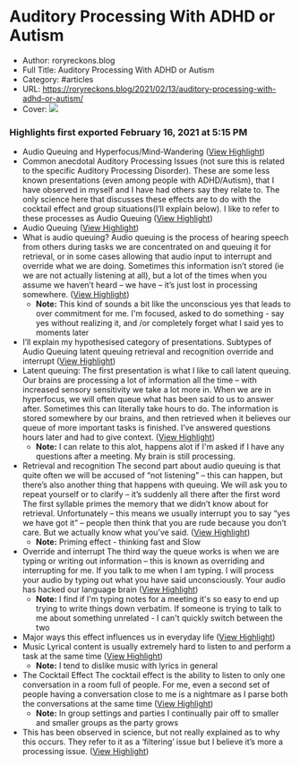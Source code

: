 # Auditory Processing With ADHD or Autism

- Author: roryreckons.blog
- Full Title: Auditory Processing With ADHD or Autism
- Category: #articles
- URL: https://roryreckons.blog/2021/02/13/auditory-processing-with-adhd-or-autism/
- Cover: ![](https://readwise-assets.s3.amazonaws.com/static/images/article4.6bc1851654a0.png)

### Highlights first exported February 16, 2021 at 5:15 PM

- Audio Queuing and Hyperfocus/Mind-Wandering ([View Highlight](https://instapaper.com/read/1386871991/15492046))
- Common anecdotal Auditory Processing Issues (not sure this is related to the specific Auditory Processing Disorder). These are some less known presentations (even among people with ADHD/Autism), that I have observed in myself and I have had others say they relate to. The only science here that discusses these effects are to do with the cocktail effect and group situations(I’ll explain below).
  I like to refer to these processes as Audio Queuing ([View Highlight](https://instapaper.com/read/1386871991/15492048))
- Audio Queuing ([View Highlight](https://instapaper.com/read/1386871991/15492050))
- What is audio queuing?
  Audio queuing is the process of hearing speech from others during tasks we are concentrated on and queuing it for retrieval, or in some cases allowing that audio input to interrupt and override what we are doing. Sometimes this information isn’t stored (ie we are not actually listening at all), but a lot of the times when you assume we haven’t heard – we have – it’s just lost in processing somewhere. ([View Highlight](https://instapaper.com/read/1386871991/15492055))
    - **Note:** This kind of sounds a bit like the unconscious yes that leads to over commitment for me.
      I'm focused, asked to do something - say yes without realizing it, and /or completely forget what I said yes to moments later
- I’ll explain my hypothesised category of presentations.
  Subtypes of Audio Queuing
  latent queuing
  retrieval and recognition
  override and interrupt ([View Highlight](https://instapaper.com/read/1386871991/15492057))
- Latent queuing:
  The first presentation is what I like to call latent queuing. Our brains are processing a lot of information all the time – with increased sensory sensitivity we take a lot more in. When we are in hyperfocus, we will often queue what has been said to us to answer after.
  Sometimes this can literally take hours to do. The information is stored somewhere by our brains, and then retrieved when it believes our queue of more important tasks is finished. I’ve answered questions hours later and had to give context. ([View Highlight](https://instapaper.com/read/1386871991/15492067))
    - **Note:** I can relate to this alot, happens alot if I'm asked if I have any questions after a meeting.
      My brain is still processing.
- Retrieval and recognition
  The second part about audio queuing is that quite often we will be accused of “not listening” – this can happen, but there’s also another thing that happens with queuing. We will ask you to repeat yourself or to clarify – it’s suddenly all there after the first word
  The first syllable primes the memory that we didn’t know about for retrieval. Unfortunately – this means we usually interrupt you to say “yes we have got it” – people then think that you are rude because you don’t care. But we actually know what you’ve said. ([View Highlight](https://instapaper.com/read/1386871991/15492072))
    - **Note:** Priming effect - thinking fast and Slow
- Override and interrupt
  The third way the queue works is when we are typing or writing out information – this is known as overriding and interrupting for me. If you talk to me when I am typing. I will process your audio by typing out what you have said unconsciously. Your audio has hacked our language brain ([View Highlight](https://instapaper.com/read/1386871991/15492082))
    - **Note:** I find if I'm typing notes for a meeting it's so easy to end up trying to write things down verbatim.
      If someone is trying to talk to me about something unrelated - I can't quickly switch between the two
- Major ways this effect influences us in everyday life ([View Highlight](https://instapaper.com/read/1386871991/15492083))
- Music
  Lyrical content is usually extremely hard to listen to and perform a task at the same time ([View Highlight](https://instapaper.com/read/1386871991/15492085))
    - **Note:** I tend to dislike music with lyrics in general
- The Cocktail Effect
  The cocktail effect is the ability to listen to only one conversation in a room full of people. For me, even a second set of people having a conversation close to me is a nightmare as I parse both the conversations at the same time ([View Highlight](https://instapaper.com/read/1386871991/15492088))
    - **Note:** In group settings and parties I continually pair off to smaller and smaller groups as the party grows
- This has been observed in science, but not really explained as to why this occurs. They refer to it as a ‘filtering’ issue but I believe it’s more a processing issue. ([View Highlight](https://instapaper.com/read/1386871991/15492090))
